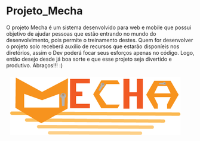 # Projeto_Mecha
O projeto Mecha é um sistema desenvolvido para web e mobile que possui objetivo de ajudar pessoas que estão entrando no mundo do desenvolvimento, pois permite o treinamento destes. Quem for desenvolver o projeto solo receberá auxílio de recursos que estarão disponíeis nos diretórios, assim o Dev poderá focar seus esforços apenas no código. Logo, então desejo desde já boa sorte e que esse projeto seja divertido e produtivo. Abraços!!! :)

<img src="assets/Logomecha.png" style="margin:10px; align-self:center"/>

